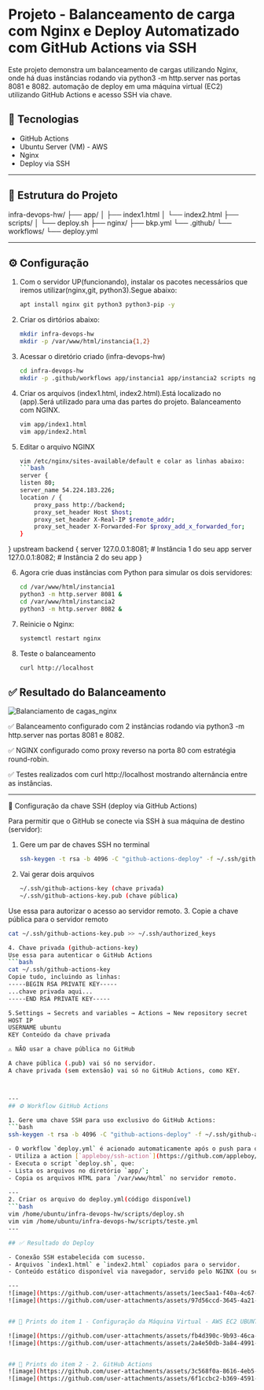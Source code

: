 # Projeto - Balanceamento de carga com Nginx e Deploy Automatizado com GitHub Actions via SSH

Este projeto demonstra um balanceamento de cargas utilizando Nginx, onde há duas instâncias rodando via python3 -m http.server nas portas 8081 e 8082.  automação de deploy em uma máquina virtual (EC2) utilizando GitHub Actions e acesso SSH via chave.  

## 🚀 Tecnologias
- GitHub Actions
- Ubuntu Server (VM) - AWS
- Nginx
- Deploy via SSH

-----
## 📁 Estrutura do Projeto

infra-devops-hw/
├── app/
│ ├── index1.html
│ └── index2.html
├── scripts/
│ └── deploy.sh
├── nginx/
├── bkp.yml
└── .github/
└── workflows/
└── deploy.yml

-----
## ⚙️ Configuração
1. Com o servidor UP(funcionando), instalar os pacotes necessários que iremos utilizar(nginx,git, python3).Segue abaixo:
    ```bash 
    apt install nginx git python3 python3-pip -y

2. Criar os dirtórios abaixo:
    ```bash
    mkdir infra-devops-hw
    mkdir -p /var/www/html/instancia{1,2}
    
3. Acessar o diretório criado (infra-devops-hw) 
    ```bash
    cd infra-devops-hw
    mkdir -p .github/workflows app/instancia1 app/instancia2 scripts nginx
    
4. Criar os arquivos (index1.html, index2.html).Está localizado no (app).Será utilizado para uma das partes do projeto. Balanceamento com NGINX.
    ```bash
    vim app/index1.html
    vim app/index2.html

5. Editar o arquivo NGINX
    ```bash
    vim /etc/nginx/sites-available/default e colar as linhas abaixo:
    ```bash
    server {
    listen 80;
    server_name 54.224.183.226;  
    location / {
        proxy_pass http://backend;
        proxy_set_header Host $host;
        proxy_set_header X-Real-IP $remote_addr;
        proxy_set_header X-Forwarded-For $proxy_add_x_forwarded_for;
    }
}
upstream backend {
    server 127.0.0.1:8081;  # Instância 1 do seu app
    server 127.0.0.1:8082;  # Instância 2 do seu app
}

6. Agora crie duas instâncias com Python para simular os dois servidores:
   ```bash
   cd /var/www/html/instancia1
   python3 -m http.server 8081 &
   cd /var/www/html/instancia2
   python3 -m http.server 8082 &

7. Reinicie o Nginx:
   ```bash
   systemctl restart nginx

8. Teste o balanceamento
   ```bash
   curl http://localhost


## ✅ Resultado do Balanceamento
![Balanciamento de cagas_nginx](https://github.com/user-attachments/assets/a3027275-abf1-4b26-baa5-77777e6e1d5b)

✅ Balanceamento configurado com 2 instâncias rodando via python3 -m http.server nas portas 8081 e 8082.

✅ NGINX configurado como proxy reverso na porta 80 com estratégia round-robin.

✅ Testes realizados com curl http://localhost mostrando alternância entre as instâncias.


---

🔐 Configuração da chave SSH (deploy via GitHub Actions)

Para permitir que o GitHub se conecte via SSH à sua máquina de destino (servidor):
1. Gere um par de chaves SSH no terminal
   ```bash
   ssh-keygen -t rsa -b 4096 -C "github-actions-deploy" -f ~/.ssh/github-actions-key


2. Vai gerar dois arquivos
   ```bash
   ~/.ssh/github-actions-key (chave privada)
   ~/.ssh/github-actions-key.pub (chave pública)

Use essa para autorizar o acesso ao servidor remoto.
3. Copie a chave pública para o servidor remoto
   ```bash
   cat ~/.ssh/github-actions-key.pub >> ~/.ssh/authorized_keys

4. Chave privada (github-actions-key)
Use essa para autenticar o GitHub Actions
   ```bash
   cat ~/.ssh/github-actions-key
  Copie tudo, incluindo as linhas:
-----BEGIN RSA PRIVATE KEY-----
...chave privada aqui...
-----END RSA PRIVATE KEY-----

5.Settings → Secrets and variables → Actions → New repository secret
HOST IP
USERNAME ubuntu
KEY	Conteúdo da chave privada

⚠️ NÃO usar a chave pública no GitHub

A chave pública (.pub) vai só no servidor.
A chave privada (sem extensão) vai só no GitHub Actions, como KEY.



---
## ⚙️ Workflow GitHub Actions

1. Gere uma chave SSH para uso exclusivo do GitHub Actions:
   ```bash
   ssh-keygen -t rsa -b 4096 -C "github-actions-deploy" -f ~/.ssh/github-actions-key

- O workflow `deploy.yml` é acionado automaticamente após o push para o repositório.
- Utiliza a action [`appleboy/ssh-action`](https://github.com/appleboy/ssh-action) para conectar no servidor via SSH.
- Executa o script `deploy.sh`, que:
  - Lista os arquivos no diretório `app/`;
  - Copia os arquivos HTML para `/var/www/html` no servidor remoto.

---
2. Criar os arquivo do deploy.yml(código disponível)
   ```bash
   vim /home/ubuntu/infra-devops-hw/scripts/deploy.sh
   vim vim /home/ubuntu/infra-devops-hw/scripts/teste.yml
---

## ✅ Resultado do Deploy

- Conexão SSH estabelecida com sucesso.
- Arquivos `index1.html` e `index2.html` copiados para o servidor.
- Conteúdo estático disponível via navegador, servido pelo NGINX (ou servidor configurado no destino).

---
![image](https://github.com/user-attachments/assets/1eec5aa1-f40a-4c67-b876-9f7c98375c31)
![image](https://github.com/user-attachments/assets/97d56ccd-3645-4a21-a3ed-c0924543c3be)


## 📸 Prints do item 1 - Configuração da Máquina Virtual - AWS EC2 UBUNTU

![image](https://github.com/user-attachments/assets/fb4d390c-9b93-46ca-9cd5-f96229db4036)
![image](https://github.com/user-attachments/assets/2a4e50db-3a84-4991-a2c7-95fa5f287e46)


## 📸 Prints do item 2 - 2. GitHub Actions 
![image](https://github.com/user-attachments/assets/3c568f0a-8616-4eb5-a7bc-b9d378651c98)
![image](https://github.com/user-attachments/assets/6f1ccbc2-b369-4591-bd21-fb65d082a5eb)








